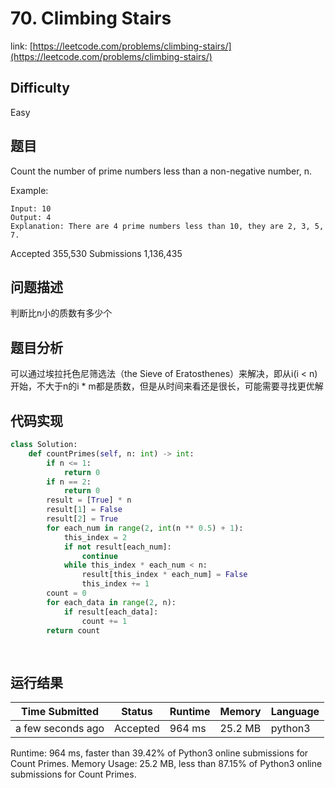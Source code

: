 # 70. Climbing Stairs

link: [https://leetcode.com/problems/climbing-stairs/](https://leetcode.com/problems/climbing-stairs/)

## Difficulty
Easy

## 题目

Count the number of prime numbers less than a non-negative number, n.

Example:
```
Input: 10
Output: 4
Explanation: There are 4 prime numbers less than 10, they are 2, 3, 5, 7.
```

Accepted
355,530
Submissions
1,136,435

## 问题描述
判断比n小的质数有多少个

## 题目分析
可以通过埃拉托色尼筛选法（the Sieve of Eratosthenes）来解决，即从i(i < n)开始，不大于n的i * m都是质数，但是从时间来看还是很长，可能需要寻找更优解

## 代码实现

```python
class Solution:
    def countPrimes(self, n: int) -> int:
        if n <= 1:
            return 0
        if n == 2:
            return 0
        result = [True] * n
        result[1] = False
        result[2] = True
        for each_num in range(2, int(n ** 0.5) + 1):
            this_index = 2
            if not result[each_num]:
                continue
            while this_index * each_num < n:
                result[this_index * each_num] = False
                this_index += 1
        count = 0
        for each_data in range(2, n):
            if result[each_data]:
                count += 1
        return count
            
        
```

## 运行结果

| Time Submitted | Status                                   | Runtime | Memory  | Language |
| -------------- | ---------------------------------------- | ------- | -------- | -------- |
| a few seconds ago |	Accepted	| 		964 ms	| 25.2 MB		| python3|

Runtime: 964 ms, faster than 39.42% of Python3 online submissions for Count Primes.
Memory Usage: 25.2 MB, less than 87.15% of Python3 online submissions for Count Primes.